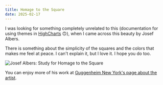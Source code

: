 ```yaml
---
title: Homage to the Square
date: 2025-02-17
---
```


I was looking for something completely unrelated to this (documentation for using themes in [HighCharts](https://www.highcharts.com/docs/chart-design-and-style/themes) 🙃), when I came across this beauty by Josef Albers.

There is something about the simplicity of the squares and the colors that makes me feel at peace. I can't explain it, but I love it. I hope you do too.

![Josef Albers: Study for Homage to the Square](/images/orange/josef-albers-study-for-homage-to-the-square.jpg)

You can enjoy more of his work at [Guggenheim New York's page about the artist](https://www.guggenheim.org/artwork/artist/josef-albers).